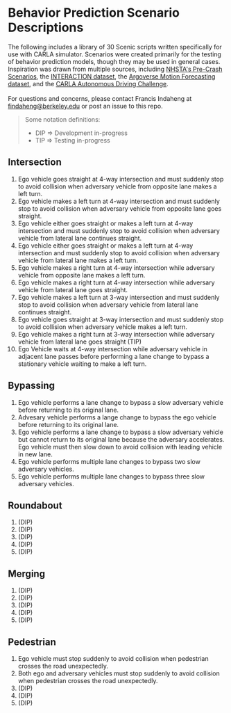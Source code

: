 # Behavior Prediction Scenario Descriptions

The following includes a library of 30 Scenic scripts written specifically for use with CARLA simulator.
Scenarios were created primarily for the testing of behavior prediction models, though they may be used in general cases.
Inspiration was drawn from multiple sources, including [NHSTA's Pre-Crash Scenarios](https://rosap.ntl.bts.gov/view/dot/41932/dot_41932_DS1.pdf), the [INTERACTION dataset](https://github.com/interaction-dataset/interaction-dataset), the [Argoverse Motion Forecasting dataset](https://www.argoverse.org/data.html#forecasting-link), and the [CARLA Autonomous Driving Challenge](https://leaderboard.carla.org/scenarios/).
</br>
</br>
For questions and concerns, please contact Francis Indaheng at findaheng@berkeley.edu or post an issue to this repo.
</br>
> Some notation definitions:
> - DIP => Development in-progress
> - TIP => Testing in-progress

## Intersection
01. Ego vehicle goes straight at 4-way intersection and must suddenly stop to avoid collision when adversary vehicle from opposite lane makes a left turn.
02. Ego vehicle makes a left turn at 4-way intersection and must suddenly stop to avoid collision when adversary vehicle from opposite lane goes straight.
03. Ego vehicle either goes straight or makes a left turn at 4-way intersection and must suddenly stop to avoid collision when adversary vehicle from lateral lane continues straight.
04. Ego vehicle either goes straight or makes a left turn at 4-way intersection and must suddenly stop to avoid collision when adversary vehicle from lateral lane makes a left turn.
05. Ego vehicle makes a right turn at 4-way intersection while adversary vehicle from opposite lane makes a left turn.
06. Ego vehicle makes a right turn at 4-way intersection while adversary vehicle from lateral lane goes straight.
07. Ego vehicle makes a left turn at 3-way intersection and must suddenly stop to avoid collision when adversary vehicle from lateral lane continues straight.
08. Ego vehicle goes straight at 3-way intersection and must suddenly stop to avoid collision when adversary vehicle makes a left turn.
09. Ego vehicle makes a right turn at 3-way intersection while adversary vehicle from lateral lane goes straight (TIP)
10. Ego Vehicle waits at 4-way intersection while adversary vehicle in adjacent lane passes before performing a lane change to bypass a stationary vehicle waiting to make a left turn.

## Bypassing
01. Ego vehicle performs a lane change to bypass a slow adversary vehicle before returning to its original lane.
02. Advesary vehicle performs a lange change to bypass the ego vehicle before returning to its original lane.
03. Ego vehicle performs a lane change to bypass a slow adversary vehicle but cannot return to its original lane because the adversary accelerates. Ego vehicle must then slow down to avoid collision with leading vehicle in new lane.
04. Ego vehicle performs multiple lane changes to bypass two slow adversary vehicles.
05. Ego vehicle performs multiple lane changes to bypass three slow adversary vehicles.

## Roundabout
01. (DIP)
02. (DIP)
03. (DIP)
04. (DIP)
05. (DIP)

## Merging
01. (DIP)
02. (DIP)
03. (DIP)
04. (DIP)
05. (DIP)

## Pedestrian
01. Ego vehicle must stop suddenly to avoid collision when pedestrian crosses the road unexpectedly.
02. Both ego and adversary vehicles must stop suddenly to avoid collision when pedestrian crosses the road unexpectedly.
03. (DIP)
04. (DIP)
05. (DIP)

